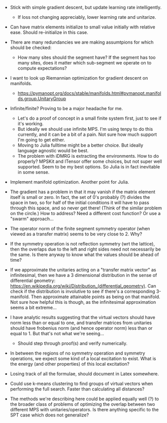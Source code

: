 * Stick with simple gradient descent, but update learning rate intelligently.
    * If loss not changing appreciably, lower learning rate and unitarize.
* Can have matrix elements initialize to small value initially with relative ease. Should re-initialize in this case.
* There are many redundancies we are making assumtpions for which should be checked:
    * How many sites should the segment have? If the segment has too many sites, does it matter which sub-segment we operate on to compute expectations?

* I want to look up Riemannian optimization for gradient descent on manifolds.
    * https://pymanopt.org/docs/stable/manifolds.html#pymanopt.manifolds.group.UnitaryGroup

* Infinite/finite? Proving to be a major headache for me.
    * Let's do a proof of concept in a small finite system first, just to see if it's working.
    * But ideally we should use infinite MPS. I'm using tenpy to do this currently, and it can be a bit of a pain. Not sure how much support I'm going to get either.
    * Moving to Julia fulltime might be a better choice. But ideally language agnostic would be best.
    * The problem with iDMRG is extracting the environments. How to do properly? MPSKit and ITensor offer some choices, but not super well supported. Seem to be my best options. So Julia is in fact inevitable in some sense.


* Implement manifold optimization. Another point for Julia.

* The gradient has a problem in that it may vanish if the matrix element itself is small or zero. In fact, the set of 0's probably (?) divides the space in two, so for half of the initial conditions it will have to pass through this space, and so never get there! (Think of the similar problem on the circle.) How to address? Need a different cost function? Or use a "swarm" approach...

* The operator norm of the finite segment symmetry operator (when viewed as a transfer matrix) seems to be very close to 2. Why?

* If the symmetry operation is not reflection symmetry (wrt the lattice), then the overlaps due to the left and right sides need not necessarily be the same. Is there anyway to know what the values should be ahead of time?

* If we approximate the unitaries acting on a "transfer matrix vector" as infinitesimal, then we have a 3 dimensional distribution in the sense of differential geometry: https://en.wikipedia.org/wiki/Distribution_(differential_geometry). Can check if the distribution is involutive to see if there's a corresponding 3-manifold. Then approximate attainable points as being on that manifold. Not sure how helpful this is though, as the infinitesimal approximation seems a bit extreme...

* I have analytic results suggesting that the virtual vectors should have norm less than or equal to one, and transfer matrices from unitaries should have frobenius norm (and hence operator norm) less than or equal to 1. But that's not what we're seeing...
    * Should step through proof(s) and verify numerically.

* In between the regions of no symmetry operation and symmetry operations, we expect some kind of a local excitation to exist. What is the energy (and other properties) of this local excitation?

* Losing track of all the formulae, should document in Latex somewhere.

* Could use k-means clustering to find groups of virtual vectors when performing the full search. Faster than calculating all distances?
* The methods we're describing here could be applied equally well (?) to the broader class of problems of optimizing the overlap between two different MPS with unitaries/operators. Is there anything specific to the SPT case which does not generalize?